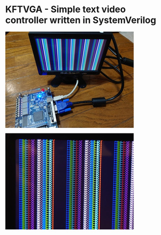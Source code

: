 # KFTVGA - Simple text video controller written in SystemVerilog

![DEMO_1](DEMO/img/TVGA_DEMO_1.JPG)

![DEMO_2](DEMO/img/TVGA_DEMO_2.JPG)
